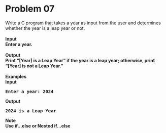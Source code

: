 # Problem 07


Write a C program that takes a year as input from the user and determines whether the year is a leap year or not.
<br><br>
<b>Input<b> <br>
Enter a year.
<br><br>
<b>Output<b><br>
Print “[Year] is a Leap Year” if the year is a leap year; otherwise, print “[Year] is not a Leap Year.”
<br><br>
<b>Examples<b><br>
<b>Input<b><br>
<pre>Enter a year: 2024</pre>
<b>Output<b><br>
<pre>2024 is a Leap Year</pre>
<b>Note<b><br>
Use if...else or Nested if...else
